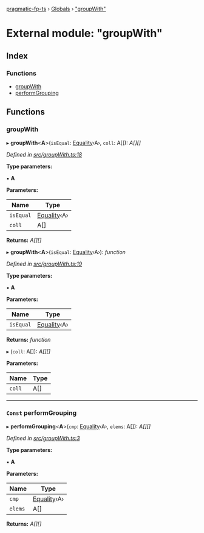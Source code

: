 [pragmatic-fp-ts](../README.md) › [Globals](../globals.md) › ["groupWith"](_groupwith_.md)

# External module: "groupWith"

## Index

### Functions

* [groupWith](_groupwith_.md#groupwith)
* [performGrouping](_groupwith_.md#const-performgrouping)

## Functions

###  groupWith

▸ **groupWith**<**A**>(`isEqual`: [Equality](_types_.md#equality)‹A›, `coll`: A[]): *A[][]*

*Defined in [src/groupWith.ts:18](https://github.com/hermann-p/pragmatic-fp-ts/blob/893c172/src/groupWith.ts#L18)*

**Type parameters:**

▪ **A**

**Parameters:**

Name | Type |
------ | ------ |
`isEqual` | [Equality](_types_.md#equality)‹A› |
`coll` | A[] |

**Returns:** *A[][]*

▸ **groupWith**<**A**>(`isEqual`: [Equality](_types_.md#equality)‹A›): *function*

*Defined in [src/groupWith.ts:19](https://github.com/hermann-p/pragmatic-fp-ts/blob/893c172/src/groupWith.ts#L19)*

**Type parameters:**

▪ **A**

**Parameters:**

Name | Type |
------ | ------ |
`isEqual` | [Equality](_types_.md#equality)‹A› |

**Returns:** *function*

▸ (`coll`: A[]): *A[][]*

**Parameters:**

Name | Type |
------ | ------ |
`coll` | A[] |

___

### `Const` performGrouping

▸ **performGrouping**<**A**>(`cmp`: [Equality](_types_.md#equality)‹A›, `elems`: A[]): *A[][]*

*Defined in [src/groupWith.ts:3](https://github.com/hermann-p/pragmatic-fp-ts/blob/893c172/src/groupWith.ts#L3)*

**Type parameters:**

▪ **A**

**Parameters:**

Name | Type |
------ | ------ |
`cmp` | [Equality](_types_.md#equality)‹A› |
`elems` | A[] |

**Returns:** *A[][]*
